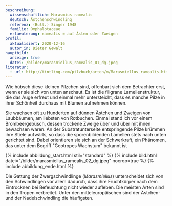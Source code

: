 ```yaml
---
beschreibung:
  wissenschaftlich: Marasmius ramealis
  deutsch: Ästchenschwindling
  referenz: (Bull.) Singer 1948
  familie: Omphalotaceae
  erlaeuterung: ramealis = auf Ästen oder Zweigen
profil:
  aktualisiert: 2020-12-16
  autor_in: Dieter Gewalt
hauptbild:
  anzeige: true
  datei: /bilder/marasmiellus_ramealis_01_dg.jpeg
literatur:
  - url: http://tintling.com/pilzbuch/arten/m/Marasmiellus_ramealis.html
---
```

Wie hübsch diese kleinen Pilzchen sind, offenbart sich dem Betrachter erst, wenn er sie sich von unten anschaut. Es ist die filigrane Lamellenstruktur, die das Auge erfreut und einmal mehr untersteicht, dass es manche Pilze in ihrer Schönheit durchaus mit Blumen aufnehmen können. 

Sie wachsen oft zu Hunderten auf dünnen Ästchen und Zweigen von Laubbäumen, am liebsten von Rotbuchen. Einmal stand ich vor einem Brombeergebüsch, dessen trockene Zweige über und über mit ihnen bewachsen waren. An der Substratunterseite entspringende Pilze krümmen ihre Stiele aufwärts, so dass die sporenbildenden Lamellen stets nach unten gerichtet sind. Dabei orientieren sie sich an der Schwerkraft, ein Phänomen, das unter dem Begriff "Geotropes Wachstum" bekannt ist

{% include abbildung_start.html stil="standard" %}
{% include bild.html datei="/bilder/marasmiellus_ramealis_02_dg.jpeg" nocrop=true %}
{% include abbildung_ende.html %}

Die Gattung der Zwergschwindlinge (*Marasmiellus*) unterscheidet sich von den Schwindlingen vor allem dadurch, dass ihre Fruchtkörper nach dem Eintrocknen bei Befeuchtung nicht wieder aufleben. Die meisten Arten sind in den Tropen verbreitet. Unter den mitteleuropäischen sind der Ästchen- und der Nadelschwindling die häufigsten.